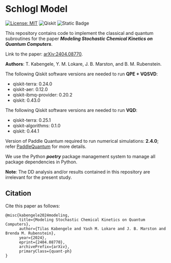 # Schlogl Model

[![License: MIT](https://img.shields.io/badge/License-MIT-yellow.svg)](https://opensource.org/licenses/MIT)
![Qiskit](https://img.shields.io/badge/Qiskit-%236929C4.svg?logo=Qiskit&logoColor=white)
![Static Badge](https://img.shields.io/badge/paddle-quantum?style=for-the-badge&logoColor=%23FF0000&label=PaddleQuantum&link=https%3A%2F%2Fgithub.com%2FPaddlePaddle%2FQuantum)

This repository contains code to implement the classical and quantum subroutines for the paper ***Modeling Stochastic Chemical Kinetics on Quantum Computers***.

Link to the paper: [arXiv:2404.08770](https://arxiv.org/abs/2404.08770).

**Authors**: T. Kabengele, Y. M. Lokare, J. B. Marston, and B. M. Rubenstein. 

The following Qiskit software versions are needed to run **QPE + VQSVD**: 
- qiskit-terra: 0.24.0
- qiskit-aer: 0.12.0
- qiskit-ibmq-provider: 0.20.2
- qiskit: 0.43.0

The following Qiskit software versions are needed to run **VQD**: 
- qiskit-terra: 0.25.1
- qiskit-algorithms: 0.1.0
- qiskit: 0.44.1

Version of Paddle Quantum required to run numerical simulations: **2.4.0**; refer [PaddleQuantum](https://github.com/PaddlePaddle/Quantum) for more details. 

We use the Python ***poetry*** package management system to manage all package dependencies in Python. 

**Note**: The DD analysis and/or results contained in this repository are irrelevant for the present study. 

## Citation

Cite this paper as follows: 

```
@misc{kabengele2024modeling,
      title={Modeling Stochastic Chemical Kinetics on Quantum Computers}, 
      author={Tilas Kabengele and Yash M. Lokare and J. B. Marston and Brenda M. Rubenstein},
      year={2024},
      eprint={2404.08770},
      archivePrefix={arXiv},
      primaryClass={quant-ph}
}
```

